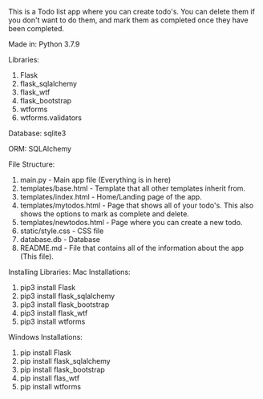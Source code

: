 This is a Todo list app where you can create todo's.
You can delete them if you don't want to do them, and mark 
them as completed once they have been completed.


Made in:
Python 3.7.9


Libraries:
1. Flask
2. flask_sqlalchemy
3. flask_wtf
4. flask_bootstrap
5. wtforms
6. wtforms.validators


Database:
sqlite3


ORM:
SQLAlchemy


File Structure:
1. main.py - Main app file (Everything is in here)
2. templates/base.html - Template that all other templates inherit from.
3. templates/index.html - Home/Landing page of the app.
4. templates/mytodos.html - Page that shows all of your todo's. This also shows the options to mark as complete and delete.
5. templates/newtodos.html - Page where you can create a new todo.
6. static/style.css - CSS file
7. database.db - Database
8. README.md - File that contains all of the information about the app (This file).


Installing Libraries:
Mac Installations:
1. pip3 install Flask
2. pip3 install flask_sqlalchemy
3. pip3 install flask_bootstrap
4. pip3 install flask_wtf
5. pip3 install wtforms

Windows Installations:
1. pip install Flask
2. pip install flask_sqlalchemy
3. pip install flask_bootstrap
4. pip install flas_wtf
5. pip install wtforms